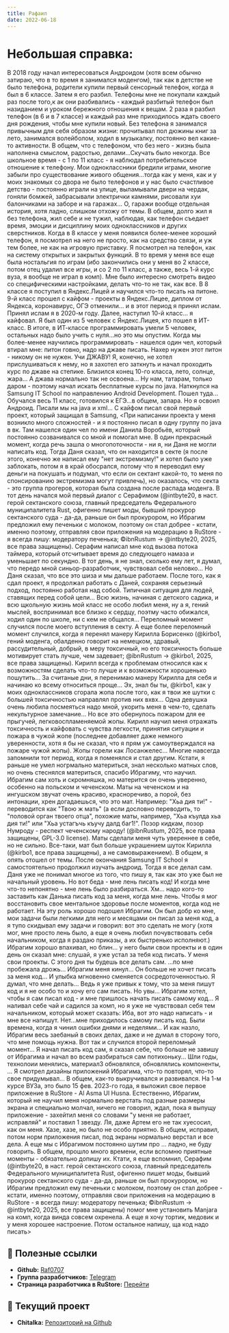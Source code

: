 ```yaml
---
title: Рафаил
date: 2022-06-18
---
```


# Небольшая справка:

В 2018 году начал интересоваться Андроидом (хотя всем обычно затираю, что в то время я занимался моденгом), так как в детстве не было телефона, родители купили первый сенсорный телефон, когда я был в 6 классе. Затем я его разбил. Телефоны мне не покупали каждый раз после того,к ак они разбивались - каждый разбитый телефон был назиданием и уроком бережного отношения к вещам. 2 раза я разбил телефон (в 6 и в 7 классе) и каждый раз мне приходилось ждать своего дня рождения, чтобы мне купили новый. Без телефона я занимался привычным для себя образом жизни: прочитывал пол дюжины книг за лето, занимался волейболом, ходил в музыкалку, постоянно вел какие-то активности. В общем, что с телефоном, что без него - жизнь была наполнена смыслом, радостью, делами...Скучать было некогда. Все школьное время - с 1 по 11 класс - я наблюдал потребительское отношение к телефону. Мои одноклассники бредили играми, многие забыли про существование живого общения...тогда как у меня, как и у моих знакомых со двора не было телефонов и у нас было счастливое детство - постоянно играли на улице, выламывали двери на чердак, гоняли бомжей, забрасывали электрички камнями, рисовали хуи балончиками на заборе и на гаражах... О, гаражи вообще отдельная история, хотя ладно, слишком отхожу от темы. В общем, долго жил я без телефона, жил себе и не тужил, наблюдая, как телефон съедает время, эмоции и дисциплину моих одноклассников и других сверстников. Когда в 8 классе у меня появился более-менее хороший телефон, я посмотрел на него не просто, как на средство связи, и уж тем более, не как на игровую приставку. Я посмотрел на телефон, как на систему открытых и закрытых функций. В то время у меня все еще была ностальгия по играм (ибо закончились они у меня во 2 классе, потом отец удалил все игры, и со 2 по 11 класс, а также, весь 1-й курс вуза, я вообще не играл в комп). Мне было интересно смотреть видео со специфическими настройками, делать что-то не так, как все. В 8 классе я поступил в Яндекс.Лицей и научился что-то писать на питоне. 9-й класс прошел с кайфом - проекты в Яндекс.Лицее, диплом от Яндекса, коронавирус, ОГЭ отменили... и в этот период я принял ислам. Принял ислам я в 2020-м году. Далее, наступил 10-й класс... я кайфовал. Я был один из 5 человек с Яндекс.Лицея, кто пошел в ИТ-класс. В итоге, в ИТ-классе программировать умели 5 человек, остальных надо было учить с нуля...но это мы опустим. Когда мы более-менее научились программировать - нашелся один чел, который втирал мне: питон говно, надо на джаве писать. Нахер нужен этот питон - никому он не нужен. Учи ДЖАВУ! Я, конечно, не хотел прислушиваться к нему, но я захотел его заткнуть и начал проходить курс по джаве на степике. Близился конец 10-го класса, лето, солнце, жара... А джава нормально так не освоена... Ну нам, татарам, только даром - поэтому начал искать бесплатные курсы по java. Наткнулся на Samsung IT School по направлению Android Development. Пошел туда... Обучался весь 11 класс, готовился к ЕГЭ...в общем, запара. Но я освоил Андроид. Писали мы на java и xml... С кайфом писал свой первый проект, который защищал в Samsung, <При написании проекта у меня возникло много сложностей - и я постоянно писал в одну группу по java в вк. Там нашелся один чел по имени Данила Воробьёв, который постоянно созванивался со мной и помогал мне. В один прекрасный момент, когда речь зашла о многопоточности - ни я, ни Даня не могли написать код. Тогда Даня сказал, что он находится в секте (я после этого, конечно же написал ему "нет экстремизму!" и хотел было уже заблокать, потом я в край обосрался, потому что я переводил ему деньги на покушать и подумал, что если он сектант какой-то, то меня по спонсированию экстремизма могут привлечь), но оказалось, что секта - это группа прогеров, которая была создана после распада моденга. В тот день начался мой первый диалог с Серафимом (@intbyte20, в наст. герой сектанского союза, главный председатель Федерального муниципалитета Rust, офигенно пишет моды, бывший прокурор сектанского суда - да-да, раньше он был прокурором, но Ибрагим предложил ему печеньки с молоком, поэтому он стал добрее - кстати, именно поэтому, отправляя свои приложения на модерацию в RuStore - я всегда пишу: модератору печенька; ©ibnRustum -> @intbyte20, 2025, все права защищены). Серафим написал мне код вызова потока таймера, который отсчитывает время до следующего намаза и уменьшает по секундно. В тот день, я не знал, сколько ему лет, я думал, что передо мной синьор-разработчик, чувствовал себя неловко... Но Даня сказал, что все это шиза и мы дальше работаем. После того, как я сдал проект, я продолжал работать с Даней, сохраняя серьезный подход, постоянно работая над собой. Типичная ситуация для людей, ставящих перед собой цели... Всю жизнь, начиная с детского садика, и всю щкольную жизнь мой класс не особо любил меня, ну а я, гений мыслей, воспринимал все близко к сердцу, поэтму часто обижался, ходил один по школе, ни с кем не общался... Переломный момент случился после моего вступления в секту. А еще более переломный момент случился, когда я перенял манеру Кирилла Борисенко (@kirbo1, гений моденга, обалденно говорит на немецком, здравый, рассудительный, добрый, в меру токсичный, но его токсичность больше мотивирует стать лучше, чем задевает; @ibnRustum -> @kirbo1, 2025, все права защищены). Кирилл всегда к проблемам относился как к возможностям сделать что-то лучше и к возможности хорошенько пошутить... За считаные дни, я перенимаю манеру Кирилла для себя и начинаю ко всему относиться проще... Эх, знал бы ты, @kirbo1, как у моих одноклассников сгорала жопа после того, как я твои же шутки с большей токсичностью направлял против них вхвх... Одна девушка очень любила посмеяться надо мной, укорить меня в чем-то, сделать некультурное замечание... Но все это обернулось пожаром для ее прыгучей, легковоспламеняемой жопы. Кирилл научил меня отражать токсичность и кайфовать с чувства легкости, принятия ситуации и пожара в чужой жопе (последнее добавляет даже немного уверенности, хотя я бы не сказал, что я прям уж самоутверждался на пожаре чужой жопы). Жопы горели как Лосанжелес... Многие навсегда запомнили тот период, когда я поменялся и стал другим. Кстати, я раньше не умел ногрмально материться, знал несколько матных слов, но очень стеснялся материться, спасибо Ибрагиму, что научил. Ибрагим сам хоть и скромняшка, но матерится он очень уверенно, особенно на польском и чеченском. Маты на чеченском и на ингушском звучат очень красиво, красноречиво, а порой, без интонации, хрен догадаешься, что это мат. Например: "Хьа дия ти!" - переводится как "Твою ж мать" (а если дословно переводить, то "половой орган твоего отца", похожие маты, например, "Хьа къулда хьа дия ти!" или "Хьа устагъчь къучу далд баг1!". Позор кидкам, позор Нумроду - респект чеченскому народу! (@ibnRustum, 2025, все права защищены, GPL-3.0 license). Маты сделали меня чуть увереннее в себе, но не сильно. Все-таки, мат был больше украшением шуток Кирилла (@kirbo1, все права защищены), а не самовыражением). В общем, я опять отошел от темы. После окончания Samsung IT School я самостоятельно продолжил изучать андроид. Тогда я все делал сам. Даня уже не понимал многое из того, что пишу я, так как это уже был не начальный уровень. Но вот беда - мне лень писать код! И когда мне что-то непонятно - мне лень было разбираться. Хм... надо кого-то заставить как Данька писать код за меня, когда мне лень. Чтобы я мог восстановить свое ментальное здоровье после моментов, когда код не работает. На эту роль хорошо подошел Ибрагим. Он был добр ко мне, мои задачи были легкими для него и месяцами он писал за меня код, а я тупо скидывал ему задачи и говорил: вот это сделать не могу (хотя мог, мне просто лень было, а еще я очень любил почувствовать себя начальником, когда я раздаю приказы, а их быстренько исполняют.) Ибрагим хорошо впахивал, но блин... у него были свои проекты и в один день он сказал мне: слушай, я уже устал за тебя код писать. У меня свои проекты. С этого дня ты будешь все делать сам. ...по мне пробежала дрожь... Ибрагим меня кинул... Он больше не хочет писать за меня код... И улыбка мгновенно сменяется сосредоточенностью. Я думал, что мне делать... Ведь я уже привык к тому, что за меня пишут код и я не особо то и хочу его сам писать. Но увы... Ибрагим хотел, чтобы я сам писал код - и мне пришлось начать писать самому код... Я наливал себе чай и садился за комп, но я уже не чувствовал себя тем начальником, который может сказать: Иба, вот это надо написать - и мне все напишут. Нет...мне приходилось самому писать код. Были времена, когда я чинил ошибки днями и неделями... И как назло, Ибрагим весь заебаный в своих делах, даже и не думал в сторону того, что мне помощь нужна. Вот так и случился второй переломный момент... Я начал писать код сам, я сказал себе, что больше не завишу от Ибрагима и начал во всем разбираться сам потихоньку... Шли годы, технолоии менялись, материал3 обновлялся, обновлялись компоненты, ... Я смотрел дизайны приложений Ибрагима, что-то повторял, что-то свое придумывал... В общем, как-то выкручивался и развивался. На 1-м курсе ВУЗа, это было 15 фев. 2023-го года, я выложил свое первое приложение в RuStore - Al Asma Ul Husna. Естественно, Ибрагим, который не научил меня нормально верстать под разные размеры экрана и специально молчал, ничего не говорил, ждал, пока я выпущу приложение - захейтил меня со словами "у меня не работает, исправляй" и поставил 1 звезду. Ля, даже Артем его не так хуесосил, как он меня. Хазе, хазе, но было не особо приятно. В общем, исправил, потом норм приложения писал, под экраны нормально верстал и все дела. А еще мы с Ибрагимом постоянно шутим про ... ладно, не буду говорить. В общем, прошло много времени, если вспомню приятные моменты - обязательно допишу их. Ктати, я еще вспомнил, Серафим (@intbyte20, в наст. герой сектанского союза, главный председатель Федерального муниципалитета Rust, офигенно пишет моды, бывший прокурор сектанского суда - да-да, раньше он был прокурором, но Ибрагим предложил ему печеньки с молоком, поэтому он стал добрее - кстати, именно поэтому, отправляя свои приложения на модерацию в RuStore - я всегда пишу: модератору печенька; ©ibnRustum -> @intbyte20, 2025, все права защищены) помог мне установить Manjara на комп, когда винда совсем охренела. А еще я хочу тортик, медовик и у меня хорошее настроение. Потом остальное напишу, ща код надо писать>

## 🔗 Полезные ссылки

- **Github:** [Raf0707](https://github.com/Raf0707)
- **Группа разработчиков:** [Telegram](https://t.me/+OoI8UWDVVm0yMDNi)
- **Страница разработчика в RuStore:** [Перейти](https://apps.rustore.ru/developer/ZPBnoCoBczpBFPZK0munW8NSpRTEayCj)

## 🚀 Текущий проект

- **Chitalka:** [Репозиторий на Github](https://www.github.com/Raf0707/Chitalka)


